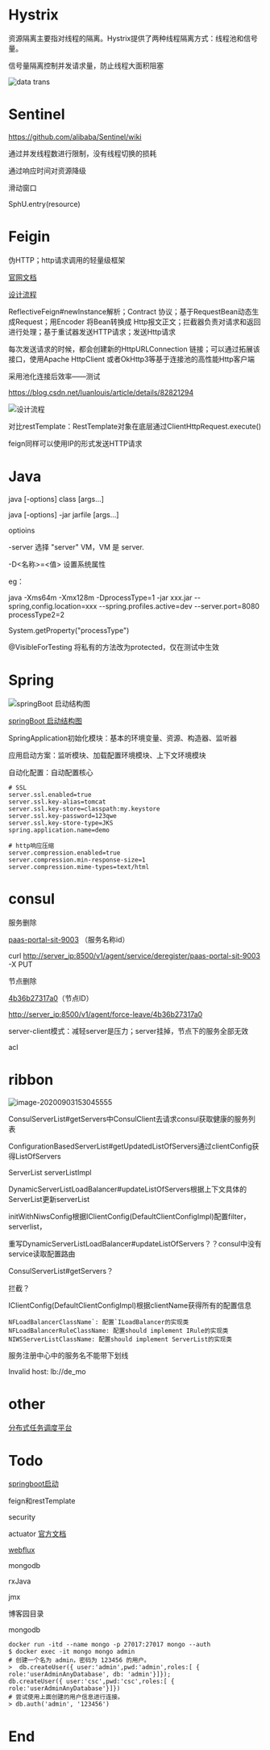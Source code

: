 # Hystrix

资源隔离主要指对线程的隔离。Hystrix提供了两种线程隔离方式：线程池和信号量。

信号量隔离控制并发请求量，防止线程大面积阻塞



![data trans](https://img-blog.csdn.net/20181025133657804?watermark/2/text/aHR0cHM6Ly9ibG9nLmNzZG4ubmV0L3FxXzI1NDg0MTQ3/font/5a6L5L2T/fontsize/400/fill/I0JBQkFCMA==/dissolve/70)

# Sentinel

https://github.com/alibaba/Sentinel/wiki

通过并发线程数进行限制，没有线程切换的损耗

通过响应时间对资源降级

滑动窗口

SphU.entry(resource)





# Feigin

伪HTTP；http请求调用的轻量级框架

[官网文档](https://cloud.spring.io/spring-cloud-openfeign/reference/html/#spring-cloud-feign)

[设计流程](https://img-blog.csdn.net/20180925130831141?watermark/2/text/aHR0cHM6Ly9ibG9nLmNzZG4ubmV0L3UwMTAzNDkxNjk=/font/5a6L5L2T/fontsize/400/fill/I0JBQkFCMA==/dissolve/70)

ReflectiveFeign#newInstance解析；Contract 协议；基于RequestBean动态生成Request；用Encoder 将Bean转换成 Http报文正文；拦截器负责对请求和返回进行处理；基于重试器发送HTTP请求；发送Http请求

每次发送请求的时候，都会创建新的HttpURLConnection 链接；可以通过拓展该接口，使用Apache HttpClient 或者OkHttp3等基于连接池的高性能Http客户端

采用池化连接后效率——测试



https://blog.csdn.net/luanlouis/article/details/82821294





![设计流程](https://img-blog.csdn.net/20180925130831141?watermark/2/text/aHR0cHM6Ly9ibG9nLmNzZG4ubmV0L3UwMTAzNDkxNjk=/font/5a6L5L2T/fontsize/400/fill/I0JBQkFCMA==/dissolve/70)



对比restTemplate：RestTemplate对象在底层通过ClientHttpRequest.execute()

feign同样可以使用IP的形式发送HTTP请求





# Java

java [-options] class [args...]

java [-options] -jar jarfile [args...]

optioins

-server 选择 "server" VM，VM 是 server.

 -D<名称>=<值> 设置系统属性

eg：

java -Xms64m -Xmx128m  -DprocessType=1  -jar xxx.jar --spring,config.location=xxx --spring.profiles.active=dev --server.port=8080 processType2=2

System.getProperty("processType")



 @VisibleForTesting 将私有的方法改为protected，仅在测试中生效











# Spring



![springBoot 启动结构图](https://www.processon.com/view/link/59812124e4b0de2518b32b6e)

[springBoot 启动结构图](https://www.processon.com/view/link/59812124e4b0de2518b32b6e)

SpringApplication初始化模块：基本的环境变量、资源、构造器、监听器

应用启动方案：监听模块、加载配置环境模块、上下文环境模块

自动化配置：自动配置核心





~~~
# SSL
server.ssl.enabled=true
server.ssl.key-alias=tomcat
server.ssl.key-store=classpath:my.keystore
server.ssl.key-password=123qwe
server.ssl.key-store-type=JKS
spring.application.name=demo

# http响应压缩
server.compression.enabled=true
server.compression.min-response-size=1
server.compression.mime-types=text/html
~~~









# consul

服务删除

[paas-portal-sit-9003](https://blog.csdn.net/v1/agent/service/deregister/paas-portal-sit-9003) （服务名称id）

curl [http://server_ip:8500/v1/agent/service/deregister/paas-portal-sit-9003](https://blog.csdn.net/v1/agent/service/deregister/paas-portal-sit-9003) -X PUT

节点删除

[4b36b27317a0](https://blog.csdn.net/v1/agent/force-leave/4b36b27317a0)（节点ID）

[http://server_ip:8500/v1/agent/force-leave/4b36b27317a0](https://blog.csdn.net/v1/agent/force-leave/4b36b27317a0)





server-client模式：减轻server是压力；server挂掉，节点下的服务全部无效



acl



# ribbon

![image-20200903153045555](C:\Users\Administrator\AppData\Roaming\Typora\typora-user-images\image-20200903153045555.png)



ConsulServerList#getServers中ConsulClient去请求consul获取健康的服务列表

ConfigurationBasedServerList#getUpdatedListOfServers通过clientConfig获得ListOfServers

ServerList<T> serverListImpl

DynamicServerListLoadBalancer#updateListOfServers根据上下文具体的ServerList更新serverList

initWithNiwsConfig根据IClientConfig(DefaultClientConfigImpl)配置filter，serverlist，

重写DynamicServerListLoadBalancer#updateListOfServers？？consul中没有service读取配置路由

ConsulServerList#getServers？

拦截？

IClientConfig(DefaultClientConfigImpl)根据clientName获得所有的配置信息





```
NFLoadBalancerClassName`: 配置`ILoadBalancer的实现类
NFLoadBalancerRuleClassName: 配置should implement IRule的实现类
NIWSServerListClassName: 配置should implement ServerList的实现类
```



服务注册中心中的服务名不能带下划线

Invalid host: lb://de_mo



# other

[分布式任务调度平台](https://github.com/xuxueli/xxl-job)





# Todo

[springboot启动](https://www.jianshu.com/p/87f101d8ec41)

feign和restTemplate

security 

actuator   [官方文档](https://docs.spring.io/spring-boot/docs/current-SNAPSHOT/reference/html/production-ready-features.html#production-ready)

[webflux ](https://docs.spring.io/spring/docs/5.2.8.RELEASE/spring-framework-reference/web-reactive.html#webflux)

mongodb

rxJava

jmx

博客园目录

mongodb

```
docker run -itd --name mongo -p 27017:27017 mongo --auth
$ docker exec -it mongo mongo admin
# 创建一个名为 admin，密码为 123456 的用户。
>  db.createUser({ user:'admin',pwd:'admin',roles:[ { role:'userAdminAnyDatabase', db: 'admin'}]});
db.createUser({ user:'csc',pwd:'csc',roles:[ { role:'userAdminAnyDatabase'}]})
# 尝试使用上面创建的用户信息进行连接。
> db.auth('admin', '123456')
```



# End






